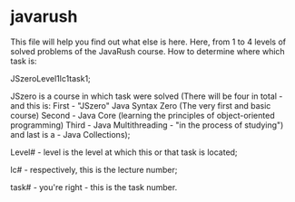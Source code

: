 # javarush
This file will help you find out what else is here. Here, from 1 to 4 levels of solved problems of the JavaRush course. How to determine where which task is:

JSzeroLevel1lc1task1;

JSzero is a course in which task were solved 
(There will be four in total - and this is: 
First - "JSzero" Java Syntax Zero (The very first and basic course)
Second - Java Core (learning the principles of object-oriented programming)
Third - Java Multithreading - "in the process of studying") 
and last is a - Java Collections);

Level# - level is the level at which this or that task is located;

lc# - respectively, this is the lecture number;

task# - you're right - this is the task number.
